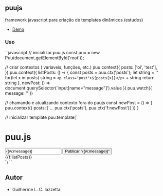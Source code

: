 ## puujs

framework javascript para criação de templates dinâmicos (estudos)

- [Demo](https://iazzetta.github.io/puu.js/)


### Uso

``javascript
// inicializar puu.js
const puu = new Puu(document.getElementById('root'));

// criar contextos ( variaveis, funções, etc.)
puu.context({
  posts: ['oi', 'test'],
})
puu.context({
  listPosts: () => {
    const posts = puu.ctx('posts');
    let string = ''
    for(let x in posts) string = `<p class="post">${posts[x]}</p>` + string
    return string
  },
  newPost: () => document.querySelector('input[name="message"]').value
})
puu.watch({ message: '' })

// chamando e atualizando contexto fora do puujs
const newPost = () => {
  puu.context({ posts: [ ... puu.ctx('posts'), puu.ctx('f:newPost')] })
}

// inicializar template
puu.template(`
  <h1>puu.js</h1>
  <input type="text" name="message" placeholder="No que esta pensando?" puu-watch="message" value="{{w:message}}">
  <button onclick="newPost()">Publicar "{{w:message}}"</button>
  <div class="posts">
    {{f:listPosts}}
  </div>
`)
``

## Autor
- Guilherme L. C. Iazzetta
